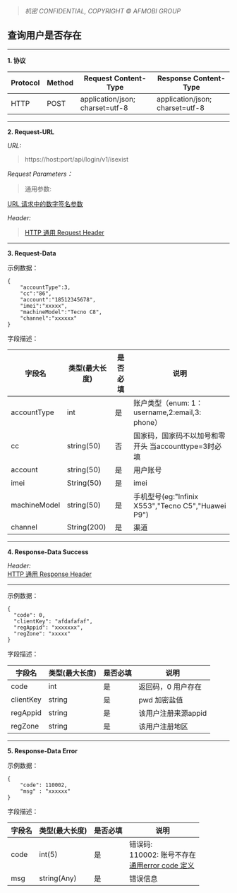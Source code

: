 > *机密 CONFIDENTIAL, COPYRIGHT © AFMOBI GROUP* 

## 查询用户是否存在

-----


**1. 协议**


| Protocol |  Method  | Request Content-Type             | Response Content-Type               |
| -------- | -------- | -------------------------------- | ----------------------------------- |
| HTTP     | POST     | application/json; charset=utf-8  | application/json; charset=utf-8     |

-----

**2. Request-URL**


*URL:*
> https://host:port/api/login/v1/isexist


*Request Parameters：*
> 通用参数:

   [URL 请求中的数字签名参数](http://git.helloaf.com:3000/TUDC/server-doc/src/master/common/%E6%95%B0%E5%AD%97%E7%AD%BE%E5%90%8D%E6%8C%87%E5%BC%95.md)

*Header:*
>  [HTTP 通用 Request Header](http://git.helloaf.com:3000/TUDC/server-doc/src/master/common/HTTP%E9%80%9A%E7%94%A8Header.md)



-----

**3. Request-Data**


示例数据：
```
{
    "accountType":3,
    "cc":"86",
    "account":"18512345678",
    "imei":"xxxxx",
    "machineModel":"Tecno C8",
    "channel":"xxxxxx"
}
```

字段描述：

| 字段名           |  类型(最大长度)   | 是否必填 | 说明                                                              |
| --------------- | --------------- | ------- | ---------------------------------------------------------------  |
| accountType     | int             | 是      | 账户类型（enum: 1：username,2:email,3: phone）                     |
| cc              | string(50)      | 否      | 国家码，国家码不以加号和零开头 当accounttype=3时必填                    |
| account         | string(50)      | 是      | 用户账号                                                           |
| imei            | String(50)     | 是      | imei                                                               |
| machineModel    | string(50)      | 是      | 手机型号(eg:"Infinix X553","Tecno C5","Huawei P9")                 |
| channel         | String(200)     | 是      | 渠道                                                              |




-----


**4. Response-Data Success**

*Header:*  
   [HTTP 通用 Response Header](http://git.helloaf.com:3000/TUDC/server-doc/src/master/common/HTTP%E9%80%9A%E7%94%A8Header.md)

-----



示例数据：
```
{
  "code": 0,
  "clientKey": "afdafafaf",
  "regAppid": "xxxxxxx",
  "regZone": "xxxxx"
}
```
字段描述：

| 字段名             |  类型(最大长度)   | 是否必填 | 说明                                            |
| ----------------  | ---------------   | ------- | -------------------------------------------- |
| code              | int               | 是      | 返回码，0 用户存在                              |
| clientKey         | string    | 是        | pwd 加密盐值                                   |
| regAppid          | string    | 是        | 该用户注册来源appid                             |
| regZone           | string    | 是        | 该用户注册地区                                  |



-----

**5. Response-Data Error**

示例数据：
```
{
    "code": 110002,
    "msg" : "xxxxxx"
}
```
字段描述：

| 字段名           |  类型(最大长度)   | 是否必填 | 说明                                            |
| --------------- | ---------------  | ------- | ----------------------------------------------   |
| code            | int(5)           | 是      | 错误码:<br/>110002: 账号不存在<br/>[通用error code 定义](http://git.helloaf.com:3000/TUDC/server-doc/src/master/common/common_error_code%20%E5%AE%9A%E4%B9%89.md)                |
| msg             | string(Any)      | 是      | 错误信息                                          |

